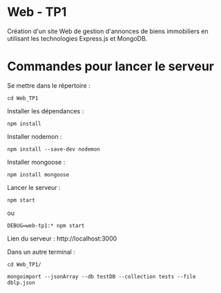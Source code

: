 # Web - TP1

Création d'un site Web de gestion d'annonces de biens immobiliers en utilisant les technologies Express.js et MongoDB.

# Commandes pour lancer le serveur
Se mettre dans le répertoire :

    cd Web_TP1

Installer les dépendances :

    npm install

Installer nodemon : 

    npm install --save-dev nodemon

Installer mongoose : 

    npm install mongoose
    
Lancer le serveur :

    npm start

ou 

    DEBUG=web-tp1:* npm start

Lien du serveur : http://localhost:3000

Dans un autre terminal : 

    cd Web_TP1/

    mongoimport --jsonArray --db testDB --collection tests --file dblp.json

